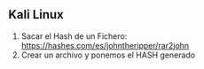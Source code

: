 #

## Kali Linux

1. Sacar el Hash de un Fichero: https://hashes.com/es/johntheripper/rar2john
2. Crear un archivo y ponemos el HASH generado
	